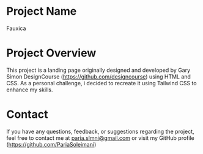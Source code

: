 # Project Name

Fauxica

# Project Overview

This project is a landing page originally designed and developed by Gary Simon DesignCourse (https://github.com/designcourse) using HTML and CSS. As a personal challenge, i decided to recreate it using Tailwind CSS to enhance my skills.

# Contact

If you have any questions, feedback, or suggestions regarding the project, feel free to contact me at paria.slmni@gmail.com or visit my GitHub profile (https://github.com/PariaSoleimani)
